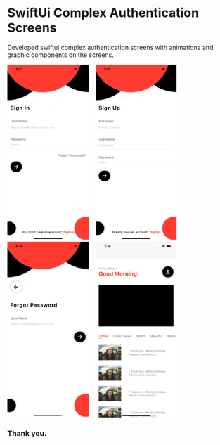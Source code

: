 # SwiftUi Complex Authentication Screens

Developed swiftui complex authentication screens with animationa and graphic components on the screens.


<img src="https://github.com/WaqasKhadim47/SwiftUIComplexAuthenticationScreens/blob/main/screenshoots/img1.png" height="400" alt="Screenshot1"/>&nbsp;&nbsp;&nbsp;&nbsp;<img src="https://github.com/WaqasKhadim47/SwiftUIComplexAuthenticationScreens/blob/main/screenshoots/img2.png" height="400" alt="Screenshot2"/>&nbsp;&nbsp;&nbsp;&nbsp;<img src="https://github.com/WaqasKhadim47/SwiftUIComplexAuthenticationScreens/blob/main/screenshoots/img3.png" height="400" alt="Screenshot3"/>&nbsp;&nbsp;&nbsp;&nbsp;<img src="https://github.com/WaqasKhadim47/SwiftUIComplexAuthenticationScreens/blob/main/screenshoots/img4.png" height="400" alt="Screenshot4"/>


### Thank you.
